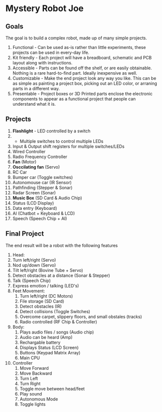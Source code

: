 # Mystery Robot Joe

## Goals

The goal is to build a complex robot, made up of many simple projects.

1. Functional - Can be used as-is rather than little experiments, these projects can be used in every-day life.
1. Kit friendly - Each project will have a breadboard, schematic and PCB layout along with instructions.
1. Accessible - Parts can be found off the shelf, or are easily obtainable. Nothing is a rare hard-to-find part. Ideally inexpensive as well.
1. Customizable - Make the end project look any way you like. This can be as simple as painting a project box, picking out an LED color, or arraning parts in a different way.
1. Presentable - Project boxes or 3D Printed parts enclose the electronic components to appear as a functional project that people can understand what it is.

## Projects

1. **Flashlight** - LED controlled by a switch
1. - Multiple switches to control multiple LEDs
1. Input & Output shift registers for multiple switches/LEDs
1. Wired Controller
1. Radio Frequency Controller
1. **Fan** (Motor)
1. **Osccilating fan** (Servo)
1. RC Car
1. Bumper car (Toggle switches)
1. Autonomouse car (IR Sensor)
1. Pathfinding (Stepper & Sonar)
1. Radar Screen (Sonar)
1. **Music Box** (SD Card & Audio Chip)
1. Status (LCD Display)
1. Data entry (Keyboard)
1. AI (Chatbot + Keyboard & LCD)
1. Speech (Speech Chip + AI)


## Final Project

The end result will be a robot with the following features

1. Head:
  1. Turn left/right (Servo)
  1. Nod up/down (Servo)
  1. Tilt left/right (Bovine Tube + Servo)
  1. Detect obstacles at a distance (Sonar & Stepper)
  1. Talk (Speech Chip)
  1. Express emotion / talking (LED's)
1. Feet Movement:
	1. Turn left/right (DC Motors)
	1. File storage (SD Card)
	1. Detect obstacles (IR)
	1. Detect collisions (Toggle Switches)
	1. Overcome carpet, slippery floors, and small obstales (tracks)
	1. Radio controlled (RF Chip & Controller)
1. Body:
	1. Plays audio files / songs (Audio chip)
	1. Audio can be heard (Amp)
	1. Rechargable battery
	1. Displays Status (LCD Screen)
	1. Buttons (Keypad Matrix Array)
	1. Main CPU
1. Controller
	1. Move Forward
	1. Move Backward
	1. Turn Left
	1. Turn Right
	1. Toggle move between head/feet
	1. Play sound
	1. Autonomous Mode
	1. Toggle lights